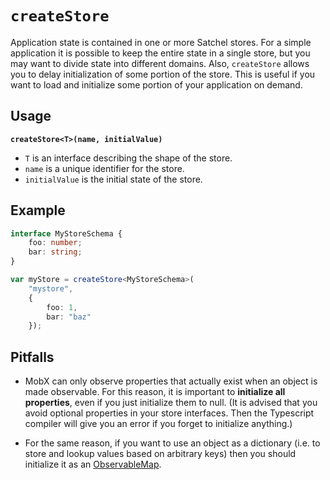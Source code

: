 # `createStore`

Application state is contained in one or more Satchel stores.
For a simple application it is possible to keep the entire state in a single store, but you may want to divide state into different domains.
Also, `createStore` allows you to delay initialization of some portion of the store.
This is useful if you want to load and initialize some portion of your application on demand.


## Usage

**`createStore<T>(name, initialValue)`**

* `T` is an interface describing the shape of the store.
* `name` is a unique identifier for the store.
* `initialValue` is the initial state of the store.


## Example

```typescript
interface MyStoreSchema {
    foo: number;
    bar: string;
}

var myStore = createStore<MyStoreSchema>(
    "mystore",
    {
        foo: 1,
        bar: "baz"
    });
```

## Pitfalls

* MobX can only observe properties that actually exist when an object is made observable.
For this reason, it is important to **initialize all properties**, even if you just initialize them to null.
(It is advised that you avoid optional properties in your store interfaces.
Then the Typescript compiler will give you an error if you forget to initialize anything.)

* For the same reason, if you want to use an object as a dictionary (i.e. to store and lookup values based on arbitrary keys) then you should initialize it as an [ObservableMap](https://mobxjs.github.io/mobx/refguide/map.html).

